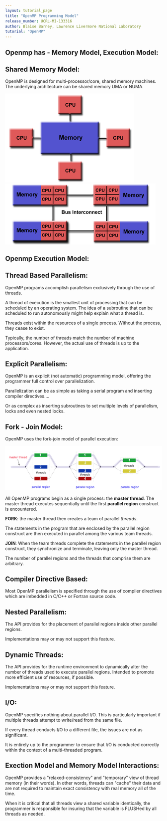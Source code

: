 ```yaml
---
layout: tutorial_page
title: "OpenMP Programming Model"
release_number: UCRL-MI-133316
author: Blaise Barney, Lawrence Livermore National Laboratory
tutorial: "OpenMP"
---
```

## Openmp has - Memory Model, Execution Model:
## Shared Memory Model:

OpenMP is designed for multi-processor/core, shared memory machines. The underlying architecture can be shared memory UMA or NUMA. 

![uma](images/uma.gif) ![numa](images/numa.gif)
## Openmp Execution  Model:
## Thread Based Parallelism:


OpenMP programs accomplish parallelism exclusively through the use of threads.

A thread of execution is the smallest unit of processing that can be scheduled by an operating system. The idea of a subroutine that can be scheduled to run autonomously might help explain what a thread is.

Threads exist within the resources of a single process. Without the process, they cease to exist.

Typically, the number of threads match the number of machine processors/cores. However, the actual use of threads is up to the application. 

## Explicit Parallelism:

OpenMP is an explicit (not automatic) programming model, offering the programmer full control over parallelization.

Parallelization can be as simple as taking a serial program and inserting compiler directives....

Or as complex as inserting subroutines to set multiple levels of parallelism, locks and even nested locks. 

## Fork - Join Model:

OpenMP uses the fork-join model of parallel execution: 

![fork-join](images/fork_join.gif)

All OpenMP programs begin as a single process: the **master thread**. The master thread executes sequentially until the first **parallel region** construct is encountered.

**FORK**: the master thread then creates a team of parallel *threads*.

The statements in the program that are enclosed by the parallel region construct are then executed in parallel among the various team threads.

**JOIN**: When the team threads complete the statements in the parallel region construct, they synchronize and terminate, leaving only the master thread.

The number of parallel regions and the threads that comprise them are arbitrary. 

## Compiler Directive Based:

Most OpenMP parallelism is specified through the use of compiler directives which are imbedded in C/C++ or Fortran source code. 

## Nested Parallelism:

The API provides for the placement of parallel regions inside other parallel regions.

Implementations may or may not support this feature. 

## Dynamic Threads:

The API provides for the runtime environment to dynamically alter the number of threads used to execute parallel regions. Intended to promote more efficient use of resources, if possible.

Implementations may or may not support this feature. 

## I/O:

OpenMP specifies nothing about parallel I/O. This is particularly important if multiple threads attempt to write/read from the same file.

If every thread conducts I/O to a different file, the issues are not as significant.

It is entirely up to the programmer to ensure that I/O is conducted correctly within the context of a multi-threaded program. 

## Exection Model and Memory Model Interactions: 

OpenMP provides a "relaxed-consistency" and "temporary" view of thread memory (in their words). In other words, threads can "cache" their data and are not required to maintain exact consistency with real memory all of the time.

When it is critical that all threads view a shared variable identically, the programmer is responsible for insuring that the variable is FLUSHed by all threads as needed.

